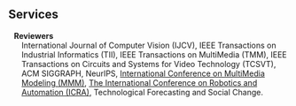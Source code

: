 ## Services

<h4 style="margin:0 10px 0;">Reviewers</h4>

<ul style="margin:0 0 5px;">
  International Journal of Computer Vision (IJCV), IEEE Transactions on Industrial Informatics (TII),  IEEE Transactions on MultiMedia (TMM), IEEE Transactions on Circuits and Systems for Video Technology (TCSVT), ACM SIGGRAPH, NeurIPS, <a href="https://www.mmm2023.no"><autocolor>International Conference on MultiMedia Modeling (MMM)</autocolor></a>, <a href="http://www.ieee-ras.org/conferences-workshops/fully-sponsored/icra"><autocolor>The International Conference on Robotics and Automation (ICRA)</autocolor></a>, Technological Forecasting and Social Change.
</ul>
